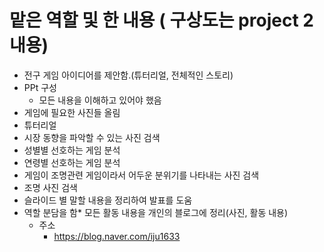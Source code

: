 # 맡은 역할 및 한 내용 ( 구상도는 project 2 내용)

  * 전구 게임 아이디어를 제안함.(튜터리얼, 전체적인 스토리)
  * PPt 구성
     * 모든 내용을 이해하고 있어야 했음
  * 게임에 필요한 사진들 올림
  * 튜터리얼
  * 시장 동향을 파악할 수 있는 사진 검색
  * 성별별 선호하는 게임 분석
  * 연령별 선호하는 게임 분석
  * 게임이 조명관련 게임이라서 어두운 분위기를 나타내는 사진 검색
  * 조명 사진 검색
  * 슬라이드 별 말할 내용을 정리하여 발표를 도움
  * 역할 분담을 함* 모든 활동 내용을 개인의 블로그에 정리(사진, 활동 내용)
    * 주소
       * https://blog.naver.com/iju1633
  
